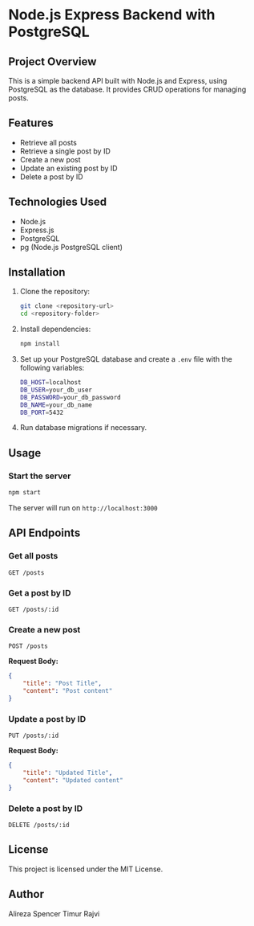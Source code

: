 # Node.js Express Backend with PostgreSQL

## Project Overview

This is a simple backend API built with Node.js and Express, using PostgreSQL as the database. It provides CRUD operations for managing posts.

## Features

-   Retrieve all posts
-   Retrieve a single post by ID
-   Create a new post
-   Update an existing post by ID
-   Delete a post by ID

## Technologies Used

-   Node.js
-   Express.js
-   PostgreSQL
-   pg (Node.js PostgreSQL client)

## Installation

1. Clone the repository:

    ```sh
    git clone <repository-url>
    cd <repository-folder>
    ```

2. Install dependencies:

    ```sh
    npm install
    ```

3. Set up your PostgreSQL database and create a `.env` file with the following variables:

    ```sh
    DB_HOST=localhost
    DB_USER=your_db_user
    DB_PASSWORD=your_db_password
    DB_NAME=your_db_name
    DB_PORT=5432
    ```

4. Run database migrations if necessary.

## Usage

### Start the server

```sh
npm start
```

The server will run on `http://localhost:3000`

## API Endpoints

### Get all posts

```http
GET /posts
```

### Get a post by ID

```http
GET /posts/:id
```

### Create a new post

```http
POST /posts
```

**Request Body:**

```json
{
    "title": "Post Title",
    "content": "Post content"
}
```

### Update a post by ID

```http
PUT /posts/:id
```

**Request Body:**

```json
{
    "title": "Updated Title",
    "content": "Updated content"
}
```

### Delete a post by ID

```http
DELETE /posts/:id
```

## License

This project is licensed under the MIT License.

## Author

Alireza
Spencer
Timur
Rajvi
